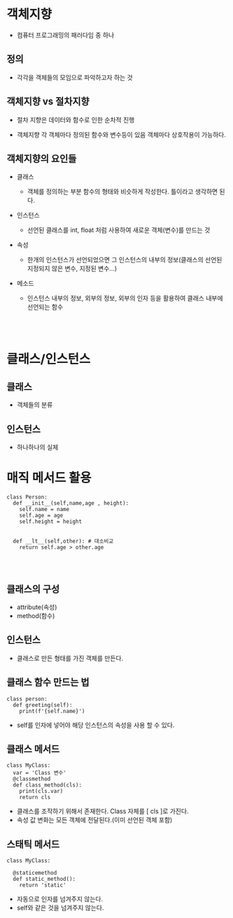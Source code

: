 # 객체지향
* 컴퓨터 프로그래밍의 패러다임 중 하나

## 정의
* 각각을 객체들의 모임으로 파악하고자 하는 것


## 객체지향 vs 절차지향 
* 절차 지향은 데이터와 함수로 인한 순차적 진행

* 객체지향 각 객체마다 정의된 함수와 변수등이 있음 객체마다 상호작용이 가능하다.


## 객체지향의 요인들
* 클래스
  * 객체를 정의하는 부분 함수의 형태와 비슷하게 작성한다. 틀이라고 생각하면 된다.

* 인스턴스
  * 선언된 클래스를 int, float 처럼 사용하여 새로운 객체(변수)를 만드는 것


* 속성
  * 한개의 인스턴스가 선언되었으면 그 인스턴스의 내부의 정보(클래스의 선언된 지정되지 않은 변수, 지정된 변수...)

* 메소드
  * 인스턴스 내부의 정보, 외부의 정보, 외부의 인자 등을 활용하여 클래스 내부에 선언되는 함수


<br><br>

# 클래스/인스턴스

## 클래스
* 객체들의 분류
## 인스턴스
* 하나하나의 실체

# 매직 메서드 활용
```
class Person:
  def __init__(self,name,age , height):
    self.name = name
    self.age = age
    self.height = height
  

  def __lt__(self,other): # 대소비교
    return self.age > other.age




```
## 클래스의 구성
* attribute(속성)
* method(함수)

## 인스턴스
* 클래스로 만든 형태를 가진 객체를 만든다.



## 클래스 함수 만드는 법

```
class person:
  def greeting(self):
    print(f'{self.name}')

```
* self를 인자에 넣어야 해당 인스턴스의 속성을 사용 할 수 있다.


## 클래스 메서드

```
class MyClass:
  var = 'Class 변수'
  @classmethod
  def class_method(cls):
    print(cls.var)
    return cls
```

* 클래스를 조작하기 위해서 존재한다. Class 자체를 [ cls ]로 가진다.
* 속성 값 변화는 모든 객체에 전달된다.(이미 선언된 객체 포함)

## 스태틱 메서드

```
class MyClass:

  @staticemethod
  def static_method():
    return 'static'
```

* 자동으로 인자를 넘겨주지 않는다.
* self와 같은 것을 넘겨주지 않는다.